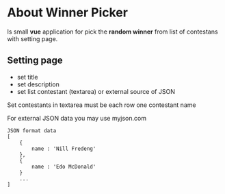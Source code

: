 
# About Winner Picker

Is small **vue** application for pick the **random winner** from list of contestans with setting page.
  
## Setting page

 - set title
 - set description
 - set list contestant (textarea) or external source of JSON
 
 Set contestants in textarea must be each row one contestant name
 
 For external JSON data you may use myjson.com

```
JSON format data
[
	{
		name : 'Nill Fredeng'
	},
	{
		name : 'Edo McDonald'
	}
	...
]
```
